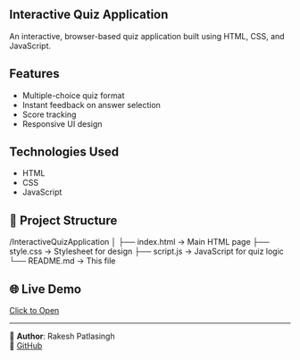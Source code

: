 ##  Interactive Quiz Application

An interactive, browser-based quiz application built using HTML, CSS, and JavaScript.

## Features
- Multiple-choice quiz format
- Instant feedback on answer selection
- Score tracking
- Responsive UI design

## Technologies Used
- HTML
- CSS
- JavaScript

## 📂 Project Structure
/InteractiveQuizApplication
│
├── index.html → Main HTML page
├── style.css → Stylesheet for design
├── script.js → JavaScript for quiz logic
└── README.md → This file

## 🌐 Live Demo

[Click to Open](https://rakeshpatlasingh.github.io/InteractiveQuizApplication/)

---
👤 **Author**: Rakesh Patlasingh  
🔗 [GitHub](https://github.com/RakeshPatlasingh)

